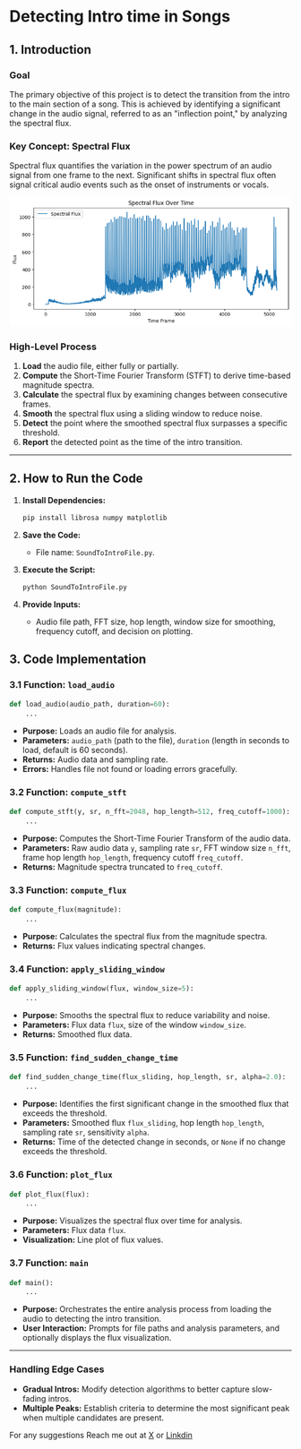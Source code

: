# Detecting Intro time in Songs

## 1. Introduction

### Goal

The primary objective of this project is to detect the transition from the intro to the main section of a song. This is achieved by identifying a significant change in the audio signal, referred to as an "inflection point," by analyzing the spectral flux.

### Key Concept: Spectral Flux

Spectral flux quantifies the variation in the power spectrum of an audio signal from one frame to the next. Significant shifts in spectral flux often signal critical audio events such as the onset of instruments or vocals.

![sound](https://github.com/parthshr370/Sound-Intro-Time/blob/main/sound.png)


### High-Level Process

1. **Load** the audio file, either fully or partially.
2. **Compute** the Short-Time Fourier Transform (STFT) to derive time-based magnitude spectra.
3. **Calculate** the spectral flux by examining changes between consecutive frames.
4. **Smooth** the spectral flux using a sliding window to reduce noise.
5. **Detect** the point where the smoothed spectral flux surpasses a specific threshold.
6. **Report** the detected point as the time of the intro transition.

---
## 2. How to Run the Code

1. **Install Dependencies:**
    
    ```bash
    pip install librosa numpy matplotlib
    ```
    
2. **Save the Code:**
    
    - File name: `SoundToIntroFile.py`.
3. **Execute the Script:**
    
    ```bash
    python SoundToIntroFile.py
    ```
    
4. **Provide Inputs:**
    
    - Audio file path, FFT size, hop length, window size for smoothing, frequency cutoff, and decision on plotting.


## 3. Code Implementation

### 3.1 Function: `load_audio`

```python
def load_audio(audio_path, duration=60):
    ...
```

- **Purpose:** Loads an audio file for analysis.
- **Parameters:** `audio_path` (path to the file), `duration` (length in seconds to load, default is 60 seconds).
- **Returns:** Audio data and sampling rate.
- **Errors:** Handles file not found or loading errors gracefully.

### 3.2 Function: `compute_stft`

```python
def compute_stft(y, sr, n_fft=2048, hop_length=512, freq_cutoff=1000):
    ...
```

- **Purpose:** Computes the Short-Time Fourier Transform of the audio data.
- **Parameters:** Raw audio data `y`, sampling rate `sr`, FFT window size `n_fft`, frame hop length `hop_length`, frequency cutoff `freq_cutoff`.
- **Returns:** Magnitude spectra truncated to `freq_cutoff`.

### 3.3 Function: `compute_flux`

```python
def compute_flux(magnitude):
    ...
```

- **Purpose:** Calculates the spectral flux from the magnitude spectra.
- **Returns:** Flux values indicating spectral changes.

### 3.4 Function: `apply_sliding_window`

```python
def apply_sliding_window(flux, window_size=5):
    ...
```

- **Purpose:** Smooths the spectral flux to reduce variability and noise.
- **Parameters:** Flux data `flux`, size of the window `window_size`.
- **Returns:** Smoothed flux data.

### 3.5 Function: `find_sudden_change_time`

```python
def find_sudden_change_time(flux_sliding, hop_length, sr, alpha=2.0):
    ...
```

- **Purpose:** Identifies the first significant change in the smoothed flux that exceeds the threshold.
- **Parameters:** Smoothed flux `flux_sliding`, hop length `hop_length`, sampling rate `sr`, sensitivity `alpha`.
- **Returns:** Time of the detected change in seconds, or `None` if no change exceeds the threshold.

### 3.6 Function: `plot_flux`

```python
def plot_flux(flux):
    ...
```

- **Purpose:** Visualizes the spectral flux over time for analysis.
- **Parameters:** Flux data `flux`.
- **Visualization:** Line plot of flux values.

### 3.7 Function: `main`

```python
def main():
    ...
```

- **Purpose:** Orchestrates the entire analysis process from loading the audio to detecting the intro transition.
- **User Interaction:** Prompts for file paths and analysis parameters, and optionally displays the flux visualization.

---
### Handling Edge Cases

- **Gradual Intros:** Modify detection algorithms to better capture slow-fading intros.
- **Multiple Peaks:** Establish criteria to determine the most significant peak when multiple candidates are present.


For any suggestions 
Reach me out at [X](https://x.com/parthshr370) or [Linkdin](https://www.linkedin.com/in/parthshr370/)
